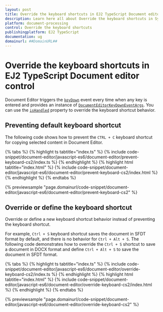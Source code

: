 ```yaml
---
layout: post
title: Override the keyboard shortcuts in EJ2 TypeScript Document editor control | Syncfusion
description: Learn here all about Override the keyboard shortcuts in Syncfusion EJ2 TypeScript Document editor control of Syncfusion Essential JS 2 and more.
platform: document-processing
control: Override the keyboard shortcuts 
publishingplatform: EJ2 TypeScript
documentation: ug
domainurl: ##DomainURL##
---
```


# Override the keyboard shortcuts in EJ2 TypeScript Document editor control

Document Editor triggers the [`keyDown`](https://ej2.syncfusion.com/documentation/api/document-editor#keydown) event every time when any key is entered and provides an instance of [`DocumentEditorKeyDownEventArgs`](https://ej2.syncfusion.com/documentation/api/document-editor/documentEditorKeyDownEventArgs/). You can use the [`isHandled`](https://ej2.syncfusion.com/documentation/api/document-editor/documentEditorKeyDownEventArgs#ishandled) property to override the keyboard shortcut behavior.

## Preventing default keyboard shortcut

The following code shows how to prevent the `CTRL + C` keyboard shortcut for copying selected content in Document Editor.

{% tabs %}
{% highlight ts tabtitle="index.ts" %}
{% include code-snippet/document-editor/javascript-es6/document-editor/prevent-keyboard-cs2/index.ts %}
{% endhighlight %}
{% highlight html tabtitle="index.html" %}
{% include code-snippet/document-editor/javascript-es6/document-editor/prevent-keyboard-cs2/index.html %}
{% endhighlight %}
{% endtabs %}
          
{% previewsample "page.domainurl/code-snippet/document-editor/javascript-es6/document-editor/prevent-keyboard-cs2" %}

## Override or define the keyboard shortcut

Override or define a new keyboard shortcut behavior instead of preventing the keyboard shortcut.

For example, `Ctrl + S` keyboard shortcut saves the document in SFDT format by default, and there is no behavior for `Ctrl + Alt + S`. The following code demonstrates how to override the `Ctrl + S` shortcut to save a document in DOCX format and define `Ctrl + Alt + S` to save the document in SFDT format.

{% tabs %}
{% highlight ts tabtitle="index.ts" %}
{% include code-snippet/document-editor/javascript-es6/document-editor/override-keyboard-cs2/index.ts %}
{% endhighlight %}
{% highlight html tabtitle="index.html" %}
{% include code-snippet/document-editor/javascript-es6/document-editor/override-keyboard-cs2/index.html %}
{% endhighlight %}
{% endtabs %}
          
{% previewsample "page.domainurl/code-snippet/document-editor/javascript-es6/document-editor/override-keyboard-cs2" %}
